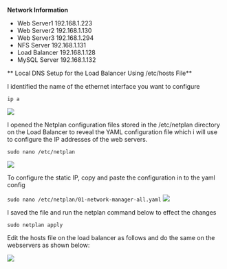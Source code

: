 
**Network Information**

- Web Server1 192.168.1.223
- Web Server2 192.168.1.130
- Web Server3 192.168.1.294
- NFS Server 192.168.1.131
- Load Balancer 192.168.1.128
- MySQL Server 192.168.1.132



** Local DNS Setup for the Load Balancer Using /etc/hosts File**

I identified the name of the ethernet interface you want to configure

```ip a```

![](https://github.com/drazen-dee28/-Load-Balancing-Solution-for-a-Tooling-Website/blob/main/images/enp0s8.png)



I opened the Netplan configuration files  stored in the /etc/netplan directory on the Load Balancer to reveal the YAML configuration file which i will use to configure the IP addresses of the web servers.

```sudo nano /etc/netplan```

![](https://github.com/drazen-dee28/-Load-Balancing-Solution-for-a-Tooling-Website/blob/main/images/netplan.png)





To configure the static IP, copy and paste the configuration in to the yaml config

```sudo nano /etc/netplan/01-network-manager-all.yaml```
![](https://github.com/drazen-dee28/-Load-Balancing-Solution-for-a-Tooling-Website/blob/main/images/yaml.png)

I saved the file and run the netplan command below to effect the changes

```sudo netplan apply```




Edit the hosts file on the load balancer as follows and do the same on the webservers as shown below:

![](https://github.com/drazen-dee28/-Load-Balancing-Solution-for-a-Tooling-Website/blob/main/images/hosts.png)
